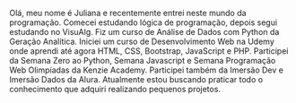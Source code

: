 Olá, meu nome é Juliana e recentemente entrei neste mundo da programação.
Comecei estudando lógica de programação, depois segui estudando no VisuAlg.
Fiz um curso de Análise de Dados com Python da Geração Analítica.
Iniciei um curso de Desenvolvimento Web na Udemy onde aprendi até agora HTML, CSS, Bootstrap, JavaScript e PHP.
Participei da Semana Zero ao Python, Semana Javascript e Semana Programação Web Olimpíadas da Kenzie Academy.
Participei também da Imersão Dev e Imersão Dados da Alura.
Atualmente estou buscando praticar todo o conhecimento que adquiri realizando pequenos projetos.
